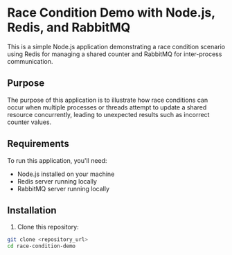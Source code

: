 # Race Condition Demo with Node.js, Redis, and RabbitMQ

This is a simple Node.js application demonstrating a race condition scenario using Redis for managing a shared counter and RabbitMQ for inter-process communication.

## Purpose

The purpose of this application is to illustrate how race conditions can occur when multiple processes or threads attempt to update a shared resource concurrently, leading to unexpected results such as incorrect counter values.

## Requirements

To run this application, you'll need:

- Node.js installed on your machine
- Redis server running locally
- RabbitMQ server running locally

## Installation

1. Clone this repository:

```bash
git clone <repository_url>
cd race-condition-demo

